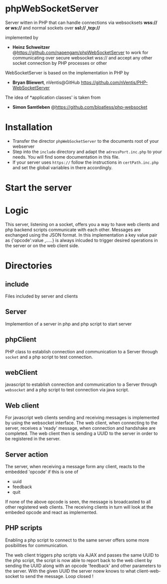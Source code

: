 # phpWebSocketServer

Server witten in PHP that can handle connections via websocksets **wss:// or ws://** and normal sockets
over **ssl:// ,tcp://**

implemented by 
- **Heinz Schweitzer** @https://github.com/napengam/phpWebSocketServer 
to work for communicating over secure websocket wss://
and accept any other socket connection by PHP processes or other 


WebSocketServer is based on the implementation in PHP by 
- **Bryan Bliewert**, nVentis@GitHub https://github.com/nVentis/PHP-WebSocketServer

The idea of *application classes' is taken from 
- **Simon Samtleben** @https://github.com/bloatless/php-websocket

# Installation

- Transfer the director  `phpWebSocketServer` to the documents root of your webserver
- Step into the `include` directory and adapt the `adressPort.inc.php` to your needs.
    You will find some documentation in this file.
- If your server uses  `https://` follow the instructions in `certPath.inc.php` and set the global variables in there accordingly.

# Start the server




# Logic

This server, listening on a socket, offers you a way to have web clients and php backend scripts 
communicate with each other. Messages are exchanged using the JSON format. In this implementation
a key value pair as  {'opcode':value ,.....} is always inlcuded to trigger desired operations 
in the server or on the web client side.

# Directories

## include

Files included by server and clients

## Server

Implemention of a server in php and php script to start server

## phpClient

PHP class to establish connection and communication to a Server through <code>socket</code> and a
php script to test connection.

## webClient

javascript to establish connection and communication to a Server through <code>websocket</code> and a
php script to test connection via java script.



## Web client

For javascript web clients sending and receiving messages is implemented by using
the websocket interface. The web client, when connecting to the server, receives a 'ready' message, when
connection and handshake are completed. The web client then is sending a UUID to the server in order to be 
registered in the server. 

## Server action

The server, when receiving a message form any client, reacts to the embedded 'opcode' if this is one of

<ul>
    <li> uuid 
    <li> feedback
    <li> quit
</ul>

If none of the above opcode is seen, the message is broadcasted to all other registered web clients.
The receiving clients in turn will look at the embeded opcode and react as implemented.

## PHP scripts

Enabling a php script to connect to the same server offers some more posibilities for communication.

The web client triggers php scripts via AJAX and passes the same UUID to the php script, the script is
now able to report back to the web client by sending the UUID along with an opcode 'feedback'  and other parameters to the server.
With the given UUID the server noew knows to what client-web-socket to send the message. Loop closed !     


